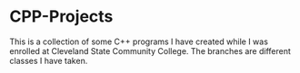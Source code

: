 # CPP-Projects
This is a collection of some C++ programs I have created while I was enrolled at Cleveland State Community College.
The branches are different classes I have taken.
